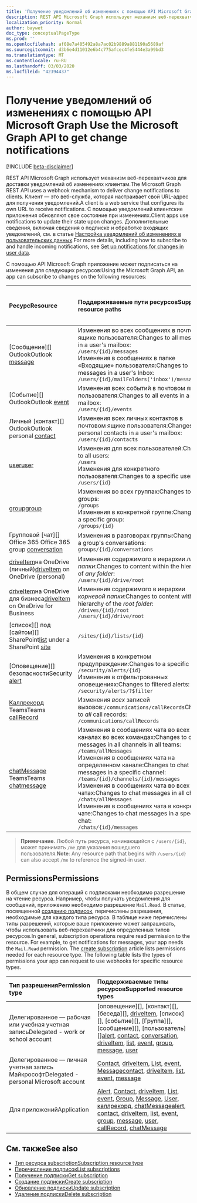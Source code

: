 ```yaml
---
title: 'Получение уведомлений об изменениях с помощью API Microsoft Graph '
description: REST API Microsoft Graph использует механизм веб-перехватчиков для доставки уведомлений об изменениях клиентам. Клиент — это веб-служба, которая настраивает свой URL-адрес для получения уведомлений. С помощью уведомлений клиентские приложения обновляют свое состояние при изменениях. Дополнительные сведения, включая сведения о подписке и обработке входящих уведомлений, см. в статье "Настройка уведомлений об изменениях в пользовательских данных".
localization_priority: Normal
author: baywet
doc_type: conceptualPageType
ms.prod: ''
ms.openlocfilehash: af08e7a405492a8a7ac02b9889a881190a5689af
ms.sourcegitcommit: d3b6e4d11012e6b4c775afcec4fe5444e3a99bd3
ms.translationtype: MT
ms.contentlocale: ru-RU
ms.lasthandoff: 03/03/2020
ms.locfileid: "42394437"
---
```

# <a name="use-the-microsoft-graph-api-to-get-change-notifications"></a><span data-ttu-id="49529-106">Получение уведомлений об изменениях с помощью API Microsoft Graph </span><span class="sxs-lookup"><span data-stu-id="49529-106">Use the Microsoft Graph API to get change notifications</span></span>

[!INCLUDE [beta-disclaimer](../../includes/beta-disclaimer.md)]

<span data-ttu-id="49529-107">REST API Microsoft Graph использует механизм веб-перехватчиков для доставки уведомлений об изменениях клиентам.</span><span class="sxs-lookup"><span data-stu-id="49529-107">The Microsoft Graph REST API uses a webhook mechanism to deliver change notifications to clients.</span></span> <span data-ttu-id="49529-108">Клиент — это веб-служба, которая настраивает свой URL-адрес для получения уведомлений.</span><span class="sxs-lookup"><span data-stu-id="49529-108">A client is a web service that configures its own URL to receive notifications.</span></span> <span data-ttu-id="49529-109">С помощью уведомлений клиентские приложения обновляют свое состояние при изменениях.</span><span class="sxs-lookup"><span data-stu-id="49529-109">Client apps use notifications to update their state upon changes.</span></span> <span data-ttu-id="49529-110">Дополнительные сведения, включая сведения о подписке и обработке входящих уведомлений, см. в статье [Настройка уведомлений об изменениях в пользовательских данных](/graph/webhooks).</span><span class="sxs-lookup"><span data-stu-id="49529-110">For more details, including how to subscribe to and handle incoming notifications, see [Set up notifications for changes in user data](/graph/webhooks).</span></span>

<span data-ttu-id="49529-111">С помощью API Microsoft Graph приложение может подписаться на изменения для следующих ресурсов:</span><span class="sxs-lookup"><span data-stu-id="49529-111">Using the Microsoft Graph API, an app can subscribe to changes on the following resources:</span></span>

| <span data-ttu-id="49529-112">**Ресурс**</span><span class="sxs-lookup"><span data-stu-id="49529-112">**Resource**</span></span> | <span data-ttu-id="49529-113">**Поддерживаемые пути ресурсов**</span><span class="sxs-lookup"><span data-stu-id="49529-113">**Supported resource paths**</span></span> | <span data-ttu-id="49529-114">**Можно ли данные ресурсов включать в уведомления**</span><span class="sxs-lookup"><span data-stu-id="49529-114">**Resource data can be included in notifications**</span></span>                  |
|:----------------|:------------|:-----------------------------------------|
| <span data-ttu-id="49529-115">[Сообщение][] Outlook</span><span class="sxs-lookup"><span data-stu-id="49529-115">Outlook [message][]</span></span> | <span data-ttu-id="49529-116">Изменения во всех сообщениях в почтовом ящике пользователя:</span><span class="sxs-lookup"><span data-stu-id="49529-116">Changes to all messages in a user's mailbox:</span></span> <br>`/users/{id}/messages`<br><span data-ttu-id="49529-117">Изменения в сообщениях в папке «Входящие» пользователя:</span><span class="sxs-lookup"><span data-stu-id="49529-117">Changes to messages in a user's Inbox:</span></span><br>`/users/{id}/mailFolders('inbox')/messages` | <span data-ttu-id="49529-118">Нет</span><span class="sxs-lookup"><span data-stu-id="49529-118">No</span></span> |
| <span data-ttu-id="49529-119">[Событие][] Outlook</span><span class="sxs-lookup"><span data-stu-id="49529-119">Outlook [event][]</span></span> | <span data-ttu-id="49529-120">Изменения всех событий в почтовом ящике пользователя:</span><span class="sxs-lookup"><span data-stu-id="49529-120">Changes to all events in a user's mailbox:</span></span><br>`/users/{id}/events` | <span data-ttu-id="49529-121">Нет</span><span class="sxs-lookup"><span data-stu-id="49529-121">No</span></span> |
| <span data-ttu-id="49529-122">Личный [контакт][] Outlook</span><span class="sxs-lookup"><span data-stu-id="49529-122">Outlook personal [contact][]</span></span> | <span data-ttu-id="49529-123">Изменения всех личных контактов в почтовом ящике пользователя:</span><span class="sxs-lookup"><span data-stu-id="49529-123">Changes to all personal contacts in a user's mailbox:</span></span><br>`/users/{id}/contacts` | <span data-ttu-id="49529-124">Нет</span><span class="sxs-lookup"><span data-stu-id="49529-124">No</span></span> |
| <span data-ttu-id="49529-125">[user][]</span><span class="sxs-lookup"><span data-stu-id="49529-125">[user][]</span></span> | <span data-ttu-id="49529-126">Изменения для всех пользователей:</span><span class="sxs-lookup"><span data-stu-id="49529-126">Changes to all users:</span></span><br>`/users` <br><span data-ttu-id="49529-127">Изменения для конкретного пользователя:</span><span class="sxs-lookup"><span data-stu-id="49529-127">Changes to a specific user:</span></span><br>`/users/{id}`| <span data-ttu-id="49529-128">Нет</span><span class="sxs-lookup"><span data-stu-id="49529-128">No</span></span> |
| <span data-ttu-id="49529-129">[group][]</span><span class="sxs-lookup"><span data-stu-id="49529-129">[group][]</span></span> | <span data-ttu-id="49529-130">Изменения во всех группах:</span><span class="sxs-lookup"><span data-stu-id="49529-130">Changes to all groups:</span></span><br>`/groups` <br><span data-ttu-id="49529-131">Изменения в конкретной группе:</span><span class="sxs-lookup"><span data-stu-id="49529-131">Changes to a specific group:</span></span><br>`/groups/{id}` | <span data-ttu-id="49529-132">Нет</span><span class="sxs-lookup"><span data-stu-id="49529-132">No</span></span> |
| <span data-ttu-id="49529-133">Групповой [чат][] Office 365 </span><span class="sxs-lookup"><span data-stu-id="49529-133">Office 365 group [conversation][]</span></span> | <span data-ttu-id="49529-134">Изменения в разговорах группы:</span><span class="sxs-lookup"><span data-stu-id="49529-134">Changes to a group's conversations:</span></span><br>`groups/{id}/conversations` | <span data-ttu-id="49529-135">Нет</span><span class="sxs-lookup"><span data-stu-id="49529-135">No</span></span> |
| <span data-ttu-id="49529-136">[driveItem][]на OneDrive (личный)</span><span class="sxs-lookup"><span data-stu-id="49529-136">[driveItem][] on OneDrive (personal)</span></span> | <span data-ttu-id="49529-137">Изменения содержимого в иерархии _любой папки_:</span><span class="sxs-lookup"><span data-stu-id="49529-137">Changes to content within the hierarchy of _any folder_:</span></span><br>`/users/{id}/drive/root` | <span data-ttu-id="49529-138">Нет</span><span class="sxs-lookup"><span data-stu-id="49529-138">No</span></span> |
| <span data-ttu-id="49529-139">[driveItem][]на OneDrive для бизнеса</span><span class="sxs-lookup"><span data-stu-id="49529-139">[driveItem][] on OneDrive for Business</span></span> | <span data-ttu-id="49529-140">Изменения содержимого в иерархии _корневой папки_:</span><span class="sxs-lookup"><span data-stu-id="49529-140">Changes to content within the hierarchy of the _root folder_:</span></span><br>`/drives/{id}/root`<br> `/users/{id}/drive/root` | <span data-ttu-id="49529-141">Нет</span><span class="sxs-lookup"><span data-stu-id="49529-141">No</span></span> |
| <span data-ttu-id="49529-142">[список][] под [сайтом][] SharePoint</span><span class="sxs-lookup"><span data-stu-id="49529-142">[list][] under a SharePoint [site][]</span></span> | `/sites/{id}/lists/{id}` | <span data-ttu-id="49529-143">Нет</span><span class="sxs-lookup"><span data-stu-id="49529-143">No</span></span> |
| <span data-ttu-id="49529-144">[Оповещение][] безопасности</span><span class="sxs-lookup"><span data-stu-id="49529-144">Security [alert][]</span></span> | <span data-ttu-id="49529-145">Изменения в конкретном предупреждении:</span><span class="sxs-lookup"><span data-stu-id="49529-145">Changes to a specific alert:</span></span><br>`/security/alerts/{id}` <br><span data-ttu-id="49529-146">Изменения в отфильтрованных оповещениях:</span><span class="sxs-lookup"><span data-stu-id="49529-146">Changes to filtered alerts:</span></span><br> `/security/alerts/?$filter`| <span data-ttu-id="49529-147">Нет</span><span class="sxs-lookup"><span data-stu-id="49529-147">No</span></span> |
| <span data-ttu-id="49529-148">[Каллрекорд][] Teams</span><span class="sxs-lookup"><span data-stu-id="49529-148">Teams [callRecord][]</span></span> | <span data-ttu-id="49529-149">Изменения _всех_ записей вызовов:`/communications/callRecords`</span><span class="sxs-lookup"><span data-stu-id="49529-149">Changes to _all_ call records: `/communications/callRecords`</span></span> | <span data-ttu-id="49529-150">Нет</span><span class="sxs-lookup"><span data-stu-id="49529-150">No</span></span> |
| <span data-ttu-id="49529-151">[chatMessage](/graph/api/resources/subscription?view=graph-rest-beta) Teams</span><span class="sxs-lookup"><span data-stu-id="49529-151">Teams [chatmessage](/graph/api/resources/subscription?view=graph-rest-beta)</span></span> | <span data-ttu-id="49529-152">Изменения в сообщениях чата во всех каналах во всех командах:</span><span class="sxs-lookup"><span data-stu-id="49529-152">Changes to chat messages in all channels in all teams:</span></span><br>`/teams/allMessages` <br><span data-ttu-id="49529-153">Изменения в сообщениях чата на определенном канале:</span><span class="sxs-lookup"><span data-stu-id="49529-153">Changes to chat messages in a specific channel:</span></span><br>`/teams/{id}/channels/{id}/messages`<br><span data-ttu-id="49529-154">Изменения в сообщениях чата во всех чатах:</span><span class="sxs-lookup"><span data-stu-id="49529-154">Changes to chat messages in all chats:</span></span><br>`/chats/allMessages` <br><span data-ttu-id="49529-155">Изменения в сообщениях чата в конкретном чате:</span><span class="sxs-lookup"><span data-stu-id="49529-155">Changes to chat messages in a specific chat:</span></span><br>`/chats/{id}/messages` | <span data-ttu-id="49529-156">Да</span><span class="sxs-lookup"><span data-stu-id="49529-156">Yes</span></span> |

> <span data-ttu-id="49529-157">**Примечание**. Любой путь ресурса, начинающийся с `/users/{id}`, может принимать `/me` для указания вошедшего пользователя.</span><span class="sxs-lookup"><span data-stu-id="49529-157">**Note**: Any resource path that begins with `/users/{id}` can also accept `/me` to reference the signed-in user.</span></span>

## <a name="permissions"></a><span data-ttu-id="49529-158">Permissions</span><span class="sxs-lookup"><span data-stu-id="49529-158">Permissions</span></span>

<span data-ttu-id="49529-p103">В общем случае для операций с подписками необходимо разрешение на чтение ресурса. Например, чтобы получать уведомления для сообщений, приложению необходимо разрешение `Mail.Read`. В статье, посвященной [созданию подписок](../api/subscription-post-subscriptions.md), перечислены разрешения, необходимые для каждого типа ресурса. В таблице ниже перечислены типы разрешений, которые ваше приложение может запрашивать, чтобы использовать веб-перехватчики для определенных типов ресурсов.</span><span class="sxs-lookup"><span data-stu-id="49529-p103">In general, subscription operations require read permission to the resource. For example, to get notifications for messages, your app needs the `Mail.Read` permission. The [create subscription](../api/subscription-post-subscriptions.md) article lists permissions needed for each resource type. The following table lists the types of permissions your app can request to use webhooks for specific resource types.</span></span>

| <span data-ttu-id="49529-163">Тип разрешения</span><span class="sxs-lookup"><span data-stu-id="49529-163">Permission type</span></span>                        | <span data-ttu-id="49529-164">Поддерживаемые типы ресурсов</span><span class="sxs-lookup"><span data-stu-id="49529-164">Supported resource types</span></span>                                                      |
| :------------------------------------- | :------------------------------------------------------------------------------------ |
| <span data-ttu-id="49529-165">Делегированное — рабочая или учебная учетная запись</span><span class="sxs-lookup"><span data-stu-id="49529-165">Delegated - work or school account</span></span>     | <span data-ttu-id="49529-166">[оповещение][], [контакт][], [беседа][], [driveItem][], [список][], [событие][], [Группа][], [сообщение][], [пользователь][]</span><span class="sxs-lookup"><span data-stu-id="49529-166">[alert][], [contact][], [conversation][], [driveItem][], [list][], [event][], [group][], [message][], [user][]</span></span>|
| <span data-ttu-id="49529-167">Делегированное — личная учетная запись Майкрософт</span><span class="sxs-lookup"><span data-stu-id="49529-167">Delegated - personal Microsoft account</span></span> | <span data-ttu-id="49529-168">[Contact][], [driveItem][], [List][], [event][], [Message][]</span><span class="sxs-lookup"><span data-stu-id="49529-168">[contact][], [driveItem][], [list][], [event][], [message][]</span></span>                                        |
| <span data-ttu-id="49529-169">Для приложений</span><span class="sxs-lookup"><span data-stu-id="49529-169">Application</span></span>                            | <span data-ttu-id="49529-170">[Alert][], [Contact][], [driveItem][], [List][], [event][], [Group][], [Message][], [User][], [каллрекорд][], [chatMessage][]</span><span class="sxs-lookup"><span data-stu-id="49529-170">[alert][], [contact][], [driveItem][], [list][], [event][], [group][], [message][], [user][], [callRecord][], [chatMessage][]</span></span>|

## <a name="see-also"></a><span data-ttu-id="49529-171">См. также</span><span class="sxs-lookup"><span data-stu-id="49529-171">See also</span></span>

- [<span data-ttu-id="49529-172">Тип ресурса subscription</span><span class="sxs-lookup"><span data-stu-id="49529-172">Subscription resource type</span></span>](subscription.md)
- [<span data-ttu-id="49529-173">Перечисление подписок</span><span class="sxs-lookup"><span data-stu-id="49529-173">List subscriptions</span></span>](../api/subscription-list.md)
- [<span data-ttu-id="49529-174">Получение подписки</span><span class="sxs-lookup"><span data-stu-id="49529-174">Get subscription</span></span>](../api/subscription-get.md)
- [<span data-ttu-id="49529-175">Создание подписки</span><span class="sxs-lookup"><span data-stu-id="49529-175">Create subscription</span></span>](../api/subscription-post-subscriptions.md)
- [<span data-ttu-id="49529-176">Обновление подписки</span><span class="sxs-lookup"><span data-stu-id="49529-176">Update subscription</span></span>](../api/subscription-update.md)
- [<span data-ttu-id="49529-177">Удаление подписки</span><span class="sxs-lookup"><span data-stu-id="49529-177">Delete subscription</span></span>](../api/subscription-delete.md)

[chatMessage]: ./chatmessage.md
[contact]: ./contact.md
[conversation]: ./conversation.md
[driveItem]: ./driveitem.md
[list]: ./list.md
[site]: ./site.md
[event]: ./event.md
[group]: ./group.md
[message]: ./message.md
[user]: ./user.md
[каллрекорд]: ./callrecords-callrecord.md
[callRecord]: ./callrecords-callrecord.md
[alert]: ./alert.md
